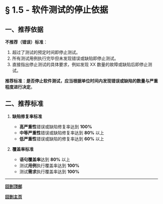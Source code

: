 # § 1.5 - 软件测试的停止依据

## 一、推荐依据

**不推荐（错误）标准**：

1. 超过了测试的预定时间即停止测试。
2. 所有测试用例执行完毕但未发现错误或缺陷即停止测试。
3. 直接指出停止测试的具体要求，例如发现 XX 数量的故障或缺陷后即停止测试。

**推荐标准**：**是否停止软件测试，应当根据单位时间内发现错误或缺陷的数量与严重程度进行决定**。

## 二、推荐标准

1. **缺陷修复率标准**

	- **高严重性**错误或缺陷修复率达到 **100%**
	- **中等严重性**错误或缺陷修复率达到 **80%** 以上
	- **低严重性**错误或缺陷的修复率达到 **60%** 以上

2. **覆盖率标准**

	- **语句覆盖率**达到 **80%** 以上
	- 测试**用例**执行覆盖率达到 **100%**
	- 测试**需求**执行覆盖率达到 **100%**

---
[**回到顶部**](https://github.com/Lingggao/Software-Testing-Basics/blob/master/%E7%AC%AC%E4%B8%80%E7%AB%A0/1_5_%E8%BD%AF%E4%BB%B6%E6%B5%8B%E8%AF%95%E7%9A%84%E5%81%9C%E6%AD%A2%E4%BE%9D%E6%8D%AE.md#-15---%E8%BD%AF%E4%BB%B6%E6%B5%8B%E8%AF%95%E7%9A%84%E5%81%9C%E6%AD%A2%E4%BE%9D%E6%8D%AE)

[**回到主页**](https://github.com/Lingggao/Software-Testing-Basics#%E8%BD%AF%E4%BB%B6%E6%B5%8B%E8%AF%95%E5%9F%BA%E7%A1%80)